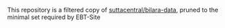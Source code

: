 This repository is a filtered copy of 
[suttacentral/bilara-data](https://github.com/suttacentral/bilara-data),
pruned to the minimal set required by EBT-Site
